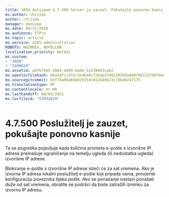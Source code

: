 ```yaml
---
title: 1050 Antispam 4.7.500 Server je zauzet. Pokušajte ponovno kasnije iz [XXX.XXX.XXX.XXX]
ms.author: chrisda
author: chrisda
manager: dansimp
ms.date: 04/21/2020
ms.audience: ITPro
ms.topic: article
ms.service: o365-administration
ROBOTS: NOINDEX, NOFOLLOW
localization_priority: Normal
ms.custom:
- "1050"
- "3100024"
ms.assetid: a97b7845-4884-4d99-bab6-52539603cab2
ms.openlocfilehash: 84a5dfccd7ec3e4640c728ab1740220309a0d97b61157d0fd4e463ed95aef0d2
ms.sourcegitcommit: b5f7da89a650d2915dc652449623c78be6247175
ms.translationtype: MT
ms.contentlocale: hr-HR
ms.lasthandoff: 08/05/2021
ms.locfileid: "53932629"
---
```

# <a name="47500-server-busy-please-try-again-later"></a>4.7.500 Poslužitelj je zauzet, pokušajte ponovno kasnije

Ta se pogreška pojavljuje kada količina prometa e-pošte s izvorišne IP adrese premašuje ograničenje na temelju ugleda (ili nedostatka ugleda) izvorišne IP adrese.

Blokiranje e-pošte s izvorišne IP adrese isteći će za sat vremena. Ako je izvorna IP adresa lokalni poslužitelj e-pošte koji pripada vama, provjerite konfiguraciju poveznika tijeka pošte. Ako se ponašanje nastavi ponašati duže od sat vremena, obratite se podršci da biste zatražili iznimku za izvornu IP adresu.
